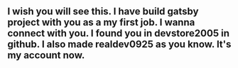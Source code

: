 I wish you will see this.
I have build gatsby project with you as a my first job.
I wanna connect with you.
I found you in devstore2005 in github.
I also made realdev0925 as you know.
It's my account now.
---------------------------------

